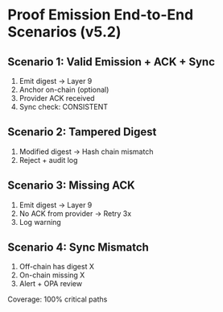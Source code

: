 # Proof Emission End-to-End Scenarios (v5.2)

## Scenario 1: Valid Emission + ACK + Sync
1. Emit digest → Layer 9
2. Anchor on-chain (optional)
3. Provider ACK received
4. Sync check: CONSISTENT

## Scenario 2: Tampered Digest
1. Modified digest → Hash chain mismatch
2. Reject + audit log

## Scenario 3: Missing ACK
1. Emit digest → Layer 9
2. No ACK from provider → Retry 3x
3. Log warning

## Scenario 4: Sync Mismatch
1. Off-chain has digest X
2. On-chain missing X
3. Alert + OPA review

Coverage: 100% critical paths
